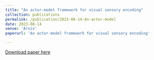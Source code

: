 ```yaml
---
title: "An actor-model framework for visual sensory encoding"
collection: publications
permalink: /publication/2023-08-14-An-actor-model
date: 2023-08-14
venue: 'Arxiv'
paperurl: 'An actor-model framework for visual sensory encoding'

---
```


[Download paper here](https://www.biorxiv.org/content/biorxiv/early/2023/08/15/2023.08.14.553166.full.pdf)
